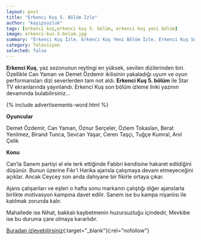 ```yaml
---
layout: post
title: "Erkenci Kuş 5. Bölüm İzle"
author: "kayipsozluk"
tags: [erkenci kuş,erkenci kuş 5. bölüm, erkenci kuş yeni bölüm]
image: erkenci-kus-5-bolum.jpg
summary: "Erkenci Kuş İzle. Erkenci Kuş Yeni Bölüm İzle. Erkenci Kuş Son Bölüm İzle. Erkenci Kuş 5. Bölüm İzle"
category: Televizyon
selected: false  
---
```


**Erkenci Kuş**, yaz sezonunun reytingi en yüksek, sevilen dizilerinden biri. Özellikle Can Yaman ve Demet Özdemir ikilisinin yakaladığı uyum ve oyun performansları dizi severlerden tam not aldı. **Erkenci Kuş 5. bölüm** ile Star TV ekranlarında yayınlandı. Erkenci Kuş son bölüm izleme linki yazının devamında bulabilirsiniz...

{% include advertisements-word.html %}

**Oyuncular**

Demet Özdemir, Can Yaman, Öznur Serçeler, Özlem Tokaslan, Berat Yenilmez, Birand Tunca, Sevcan Yaşar, Ceren Taşçı, Tuğçe Kumral, Anıl Çelik

**Konu**

Can’la Sanem partiyi el ele terk ettiğinde Fabbri kendisine hakaret edildiğini düşünür. Bunun üzerine Fikr’i Harika ajansla çalışmaya devam etmeyeceğini açıklar. Ancak Ceycey son anda dahiyane bir fikirle ortaya çıkar. 

Ajans çalışanları ve eşleri o hafta sonu markanın çalıştığı diğer ajanslarla birlikte motivasyon kampına davet edilir. Sanem ise bu kampa nişanlısı ile katılmak zorunda kalır. 

Mahallede ise Nihat, bakkalı kaybetmenin huzursuzluğu içindedir, Mevkibe ise bu duruma çare olmaya kararlıdır.

[Buradan izleyebilirsiniz](http://bc.vc/C5ipFuC){:target="_blank"}{:rel="nofollow"}


